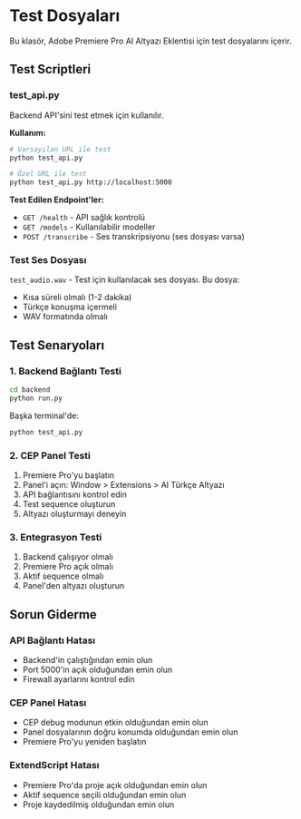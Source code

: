 # Test Dosyaları

Bu klasör, Adobe Premiere Pro AI Altyazı Eklentisi için test dosyalarını içerir.

## Test Scriptleri

### test_api.py
Backend API'sini test etmek için kullanılır.

**Kullanım:**
```bash
# Varsayılan URL ile test
python test_api.py

# Özel URL ile test
python test_api.py http://localhost:5000
```

**Test Edilen Endpoint'ler:**
- `GET /health` - API sağlık kontrolü
- `GET /models` - Kullanılabilir modeller
- `POST /transcribe` - Ses transkripsiyonu (ses dosyası varsa)

### Test Ses Dosyası

`test_audio.wav` - Test için kullanılacak ses dosyası. Bu dosya:
- Kısa süreli olmalı (1-2 dakika)
- Türkçe konuşma içermeli
- WAV formatında olmalı

## Test Senaryoları

### 1. Backend Bağlantı Testi
```bash
cd backend
python run.py
```

Başka terminal'de:
```bash
python test_api.py
```

### 2. CEP Panel Testi
1. Premiere Pro'yu başlatın
2. Panel'i açın: Window > Extensions > AI Türkçe Altyazı
3. API bağlantısını kontrol edin
4. Test sequence oluşturun
5. Altyazı oluşturmayı deneyin

### 3. Entegrasyon Testi
1. Backend çalışıyor olmalı
2. Premiere Pro açık olmalı
3. Aktif sequence olmalı
4. Panel'den altyazı oluşturun

## Sorun Giderme

### API Bağlantı Hatası
- Backend'in çalıştığından emin olun
- Port 5000'in açık olduğundan emin olun
- Firewall ayarlarını kontrol edin

### CEP Panel Hatası
- CEP debug modunun etkin olduğundan emin olun
- Panel dosyalarının doğru konumda olduğundan emin olun
- Premiere Pro'yu yeniden başlatın

### ExtendScript Hatası
- Premiere Pro'da proje açık olduğundan emin olun
- Aktif sequence seçili olduğundan emin olun
- Proje kaydedilmiş olduğundan emin olun
